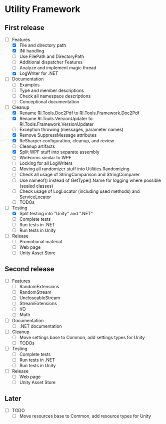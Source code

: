 # Utility Framework

## First release

- [ ] Features
  - [X] File and directory path
  - [X] INI handling
  - [ ] Use FilePath and DirectoryPath
  - [ ] Additional dispatcher Features
  - [ ] Analyze and implement magic thread
  - [X] LogWriter for .NET
- [ ] Documentation
  - [ ] Examples
  - [ ] Type and member descriptions
  - [ ] Check all namespace descriptions
  - [ ] Conceptional documentation
- [ ] Cleanup
  - [X] Rename RI.Tools.Doc2Pdf to RI.Tools.Framework.Doc2Pdf
  - [X] Rename RI.Tools.VersionUpdater to RI.Tools.Framework.VersionUpdater
  - [ ] Exception throwing (messages, parameter names)
  - [X] Remove SuppressMessage attributes
  - [X] ReSharper configuration, cleanup, and review
  - [ ] Cleanup artifacts
  - [X] Split WPF stuff into separate assembly
  - [ ] WinForms similar to WPF
  - [ ] Locking for all LogWriters
  - [ ] Moving all randomizer stuff into Utilities.Randomizing
  - [ ] Check all usage of StringComparison and StringComparer
  - [ ] Use nameof() instead of GetType().Name for logging where possible (sealed classes)
  - [ ] Check usage of LogLocator (including used methods) and ServiceLocator
  - [ ] TODOs
- [ ] Testing
  - [X] Split testing into "Unity" and ".NET"
  - [ ] Complete tests
  - [ ] Run tests in .NET
  - [ ] Run tests in Unity
- [ ] Release
  - [ ] Promotional material
  - [ ] Web page
  - [ ] Unity Asset Store

## Second release

- [ ] Features
  - [ ] RandomExtensions
  - [ ] RandomStream
  - [ ] UncloseableStream
  - [ ] StreamExtensions
  - [ ] I/O
  - [ ] Math
- [ ] Documentation
  - [ ] .NET documentation
- [ ] Cleanup
  - [ ] Move settings base to Common, add settings types for Unity
  - [ ] TODOs
- [ ] Testing
  - [ ] Complete tests
  - [ ] Run tests in .NET
  - [ ] Run tests in Unity
- [ ] Release
  - [ ] Web page
  - [ ] Unity Asset Store

## Later

- [ ] TODO
  - [ ] Move resources base to Common, add resource types for Unity
